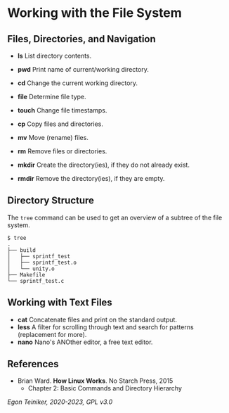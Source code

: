 # Working with the File System


## Files, Directories, and Navigation

* **ls** List directory contents.
* **pwd** Print name of current/working directory.
* **cd** Change the current working directory.
 
* **file** Determine file type.

* **touch** Change file timestamps.
* **cp** Copy files and directories.
* **mv** Move (rename) files.
* **rm** Remove files or directories.
* **mkdir** Create the directory(ies), if they do not already exist.
* **rmdir** Remove the directory(ies), if they are empty.

## Directory Structure
The `tree` command can be used to get an overview of a subtree of the file system.

```
$ tree
.
├── build
│   ├── sprintf_test
│   ├── sprintf_test.o
│   └── unity.o
├── Makefile
└── sprintf_test.c
```

## Working with Text Files
* **cat** Concatenate files and print on the standard output.
* **less**  A filter for scrolling through text and search for patterns (replacement for more).
* **nano** Nano's ANOther editor, a free text editor.


## References
* Brian Ward. **How Linux Works**. No Starch Press, 2015
    * Chapter 2: Basic Commands and Directory Hierarchy

*Egon Teiniker, 2020-2023, GPL v3.0* 

